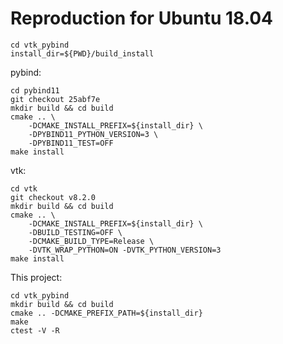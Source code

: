 # Reproduction for Ubuntu 18.04

    cd vtk_pybind
    install_dir=${PWD}/build_install

pybind:

    cd pybind11
    git checkout 25abf7e
    mkdir build && cd build
    cmake .. \
        -DCMAKE_INSTALL_PREFIX=${install_dir} \
        -DPYBIND11_PYTHON_VERSION=3 \
        -DPYBIND11_TEST=OFF
    make install

vtk:

    cd vtk
    git checkout v8.2.0
    mkdir build && cd build
    cmake .. \
        -DCMAKE_INSTALL_PREFIX=${install_dir} \
        -DBUILD_TESTING=OFF \
        -DCMAKE_BUILD_TYPE=Release \
        -DVTK_WRAP_PYTHON=ON -DVTK_PYTHON_VERSION=3
    make install

This project:

    cd vtk_pybind
    mkdir build && cd build
    cmake .. -DCMAKE_PREFIX_PATH=${install_dir}
    make
    ctest -V -R
